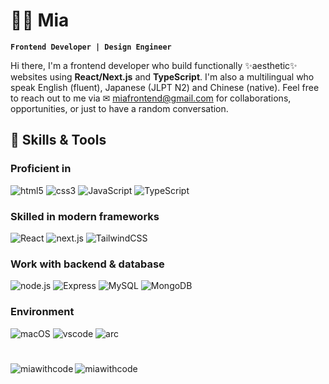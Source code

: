 # 🏄‍♀️ Mia

**`Frontend Developer | Design Engineer`**

Hi there, I'm a frontend developer who build functionally ✨aesthetic✨ websites using **React/Next.js** and **TypeScript**. I'm also a multilingual who speak English (fluent), Japanese (JLPT N2) and Chinese (native). Feel free to reach out to me via ✉︎ miafrontend@gmail.com for collaborations, opportunities, or just to have a random conversation.

## 🧰 Skills & Tools

### Proficient in 

<p>
  <img alt="html5" src="https://img.shields.io/badge/-HTML5-E34F26?style=flat-square&logo=html5&logoColor=white" />
  <img alt="css3" src="https://img.shields.io/badge/-CSS3-2965F1?style=flat-square&logo=css3&logoColor=white" />
  <img alt="JavaScript"
    src="https://img.shields.io/badge/-JavaScript-F0DB4F?style=flat-square&logo=javascript&logoColor=white" />
  <img alt="TypeScript"
    src="https://img.shields.io/badge/-TypeScript-007ACC?style=flat-square&logo=typescript&logoColor=white" />
</p>

### Skilled in modern frameworks

<p>
  <img alt="React" src="https://img.shields.io/badge/-React-61DBFB?style=flat-square&logo=react&logoColor=white" />
  <img alt="next.js" src="https://img.shields.io/badge/-Next.js-000000?style=flat-square&logo=next.js&logoColor=white" />
  <img alt="TailwindCSS"
    src="https://img.shields.io/badge/-tailwindcss-38bdf8?style=flat-square&logo=tailwindcss&logoColor=white" />
</p>

### Work with backend & database

<p>
  <img alt="node.js"
  src="https://img.shields.io/badge/-Node.js-68A063?style=flat-square&logo=node.js&logoColor=white" />
  <img alt="Express"
  src="https://img.shields.io/badge/-Express-13aa52?style=flat-square&logo=express&logoColor=white" />
  <img alt="MySQL"
    src="https://img.shields.io/badge/-MySQL-00758F?style=flat-square&logo=mysql&logoColor=white" />
  <img alt="MongoDB"
    src="https://img.shields.io/badge/-MongoDB-13aa52?style=flat-square&logo=mongodb&logoColor=white" />
</p>

<!--
### Develop with

<p>
  <img alt="npm" src="https://img.shields.io/badge/-NPM-CB3837?style=flat-square&logo=npm&logoColor=white" />
  <img alt="Vite" src="https://img.shields.io/badge/-Vite-9D53F5?style=flat-square&logo=vite&logoColor=white" />
  <img alt="Prettier"
    src="https://img.shields.io/badge/-Prettier-F7B93E?style=flat-square&logo=prettier&logoColor=white" />
  <img alt="Git" src="https://img.shields.io/badge/-Git-f14e32?style=flat-square&logo=git&logoColor=white" />
</p>
-->

### Environment

<p>
  <img alt="macOS" src="https://img.shields.io/badge/-macOS-333?style=flat-square&logo=apple&logoColor=white" />
  <img alt="vscode" src="https://img.shields.io/badge/Visual%20Studio%20Code-blue?style=flat-square&logo=visual-studio-code&logoColor=white" />
  <img alt="arc" src="https://img.shields.io/badge/-Arc-F85068?style=flat-square&logo=arc&logoColor=white" />
</p>

<!--
## 🔗 Connect with me

<a href="https://twitter.com/miawithcode" target="_blank"><img alt="Twitter" src="https://img.shields.io/badge/twitter-%231DA1F2.svg?&style=for-the-badge&logo=twitter&logoColor=white" />
-->

#

<p><img align="left" src="https://github-readme-stats.vercel.app/api/top-langs?username=miawithcode&show_icons=true&locale=en&size_weight=0.5&count_weight=0.5&layout=compact" alt="miawithcode" /></p>
<p><img align="left" src="https://streak-stats.demolab.com/?user=miawithcode" alt="miawithcode" /></p>
